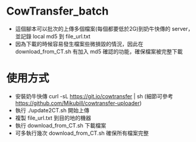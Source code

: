 # CowTransfer_batch
 - 這個腳本可以批次的上傳多個檔案(每個都要低於2G)到奶牛快傳的 server，並記錄 local md5 到 file_url.txt
 - 因為下載的時候容易發生檔案些微損毀的情況，因此在 download_from_CT.sh 有加入 md5 確認的功能，確保檔案被完整下載

# 使用方式
 - 安裝奶牛快傳 curl -sL https://git.io/cowtransfer | sh (細節可參考 https://github.com/Mikubill/cowtransfer-uploader)
 - 執行 ./update2CT.sh 開始上傳
 - 複製 file_url.txt 到目的地的機器
 - 執行 download_from_CT.sh 下載檔案
 - 可多執行幾次 download_from_CT.sh 確保所有檔案完整
